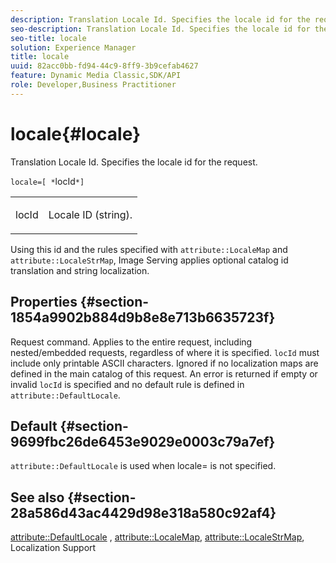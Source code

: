 ```yaml
---
description: Translation Locale Id. Specifies the locale id for the request.
seo-description: Translation Locale Id. Specifies the locale id for the request.
seo-title: locale
solution: Experience Manager
title: locale
uuid: 82acc0bb-fd94-44c9-8ff9-3b9cefab4627
feature: Dynamic Media Classic,SDK/API
role: Developer,Business Practitioner
---
```


# locale{#locale}

Translation Locale Id. Specifies the locale id for the request.

 `locale=[ *`locId`*]`

<table id="simpletable_C1899AD02C984ED3896B7620916637E7"> 
 <tr class="strow"> 
  <td class="stentry"> <p><span class="codeph"> <span class="varname"> locId</span></span> </p> </td> 
  <td class="stentry"> <p>Locale ID (string). </p></td> 
 </tr> 
</table>

Using this id and the rules specified with `attribute::LocaleMap` and `attribute::LocaleStrMap`, Image Serving applies optional catalog id translation and string localization.

## Properties {#section-1854a9902b884d9b8e8e713b6635723f}

Request command. Applies to the entire request, including nested/embedded requests, regardless of where it is specified. `locId` must include only printable ASCII characters. Ignored if no localization maps are defined in the main catalog of this request. An error is returned if empty or invalid `locId` is specified and no default rule is defined in `attribute::DefaultLocale`.

## Default {#section-9699fbc26de6453e9029e0003c79a7ef}

`attribute::DefaultLocale` is used when locale= is not specified.

## See also {#section-28a586d43ac4429d98e318a580c92af4}

[attribute::DefaultLocale](../../../../../is-api/image-catalog/image-serving-api-ref/c-image-catalog-reference/c-attributes-reference/r-defaultlocale.md#reference-69462ad9923f464f80c2c012342a6b6b) , [attribute::LocaleMap](../../../../../is-api/image-catalog/image-serving-api-ref/c-image-catalog-reference/c-attributes-reference/r-localemap.md#reference-49bbf598f8ea47c3a563755cef306318), [attribute::LocaleStrMap](../../../../../is-api/image-catalog/image-serving-api-ref/c-image-catalog-reference/c-attributes-reference/r-localestrmap.md#reference-98c42070a4bc4baf92537132be2b5b1e), Localization Support 
